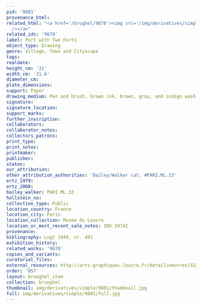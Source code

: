 ```yaml
---
pid: '9801'
provenance_html: 
related_html: "<a href='/brughel/9670'><img src='/img/derivatives/simple/9670/thumbnail.jpg'
  /></a>"
related_ids: '9670'
label: Port with Two Forts
object_type: Drawing
genre: Village, Town and Cityscape
tags: 
realdate: 
height_cm: '21'
width_cm: '31.6'
diameter_cm: 
plate_dimensions: 
support: Paper
drawing_medium: Pen and brush, brown ink, brown, gray, and indigo wash
signature: 
signature_location: 
support_marks: 
further_inscription: 
collaborators: 
collaborator_notes: 
collectors_patrons: 
print_type: 
print_notes: 
printmaker: 
publisher: 
states: 
our_attribution: 
other_attribution_authorities: 'Bailey/Walker cat. #PARI.ML.33'
ertz_1979: 
ertz_2008: 
bailey_walker: PARI.ML.33
hollstein_no: 
collection_type: Public
location_country: France
location_city: Paris
location_collection: Musée du Louvre
location_or_most_recent_sale_notes: INV 19742
provenance: 
bibliography: Lugt 1949, nr. 491
exhibition_history: 
related_works: '9670'
copies_and_variants: 
curatorial_files: 
external_resources: http://arts-graphiques.louvre.fr/detail/oeuvres/32/109884-Port-de-mer-avec-deux-forts
order: '057'
layout: brueghel_item
collection: brueghel
thumbnail: img/derivatives/simple/9801/thumbnail.jpg
full: img/derivatives/simple/9801/full.jpg
---
```

